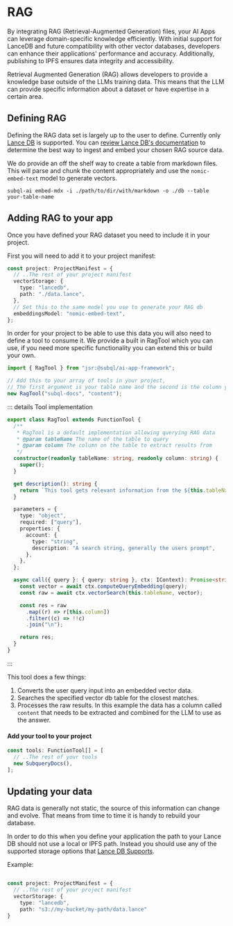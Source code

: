 # RAG

By integrating RAG (Retrieval-Augmented Generation) files, your AI Apps can leverage domain-specific knowledge efficiently. With initial support for LanceDB and future compatibility with other vector databases, developers can enhance their applications' performance and accuracy. Additionally, publishing to IPFS ensures data integrity and accessibility.

Retrieval Augmented Generation (RAG) allows developers to provide a knowledge base outside of the LLMs training data. This means that the LLM can provide specific information about a dataset or have expertise in a certain area.

## Defining RAG

Defining the RAG data set is largely up to the user to define. Currently only [Lance DB](https://lancedb.github.io/lancedb/) is supported. You can [review Lance DB's documentation](https://lancedb.github.io/lancedb/basic/) to determine the best way to ingest and embed your chosen RAG source data.

We do provide an off the shelf way to create a table from markdown files. This will parse and chunk the content appropriately and use the `nomic-embed-text` model to generate vectors.

```shell
subql-ai embed-mdx -i ./path/to/dir/with/markdown -o ./db --table your-table-name
```

## Adding RAG to your app

Once you have defined your RAG dataset you need to include it in your project.

First you will need to add it to your project manifest:

```ts
const project: ProjectManifest = {
  // ..The rest of your project manifest
  vectorStorage: {
    type: "lancedb",
    path: "./data.lance",
  },
  // Set this to the same model you use to generate your RAG db
  embeddingsModel: "nomic-embed-text",
};
```

In order for your project to be able to use this data you will also need to define a tool to consume it. We provide a built in RagTool which you can use, if you need more specific functionality you can extend this or build your own.

```ts
import { RagTool } from "jsr:@subql/ai-app-framework";

// Add this to your array of tools in your project,
// The first argument is your table name and the second is the column you want to select
new RagTool("subql-docs", "content");
```

::: details Tool implementation

```ts
export class RagTool extends FunctionTool {
  /**
   * RagTool is a default implementation allowing querying RAG data
   * @param tableName The name of the table to query
   * @param column The column on the table to extract results from
   */
  constructor(readonly tableName: string, readonly column: string) {
    super();
  }

  get description(): string {
    return `This tool gets relevant information from the ${this.tableName}. It returns a list of results separated by newlines.`;
  }

  parameters = {
    type: "object",
    required: ["query"],
    properties: {
      account: {
        type: "string",
        description: "A search string, generally the users prompt",
      },
    },
  };

  async call({ query }: { query: string }, ctx: IContext): Promise<string> {
    const vector = await ctx.computeQueryEmbedding(query);
    const raw = await ctx.vectorSearch(this.tableName, vector);

    const res = raw
      .map((r) => r[this.column])
      .filter((c) => !!c)
      .join("\n");

    return res;
  }
}
```

:::

This tool does a few things:

1. Converts the user query input into an embedded vector data.
2. Searches the specified vector db table for the closest matches.
3. Processes the raw results. In this example the data has a column called `content` that needs to be extracted and combined for the LLM to use as the answer.

#### Add your tool to your project

```ts
const tools: FunctionTool[] = [
  // ..The rest of your tools
  new SubqueryDocs(),
];
```

## Updating your data

RAG data is generally not static, the source of this information can change and evolve.
That means from time to time it is handy to rebuild your database.

In order to do this when you define your application the path to your Lance DB should not use a local or IPFS path.
Instead you should use any of the supported storage options that [Lance DB Supports](https://lancedb.github.io/lancedb/concepts/storage/).

Example:

```ts

const project: ProjectManifest = {
  // ..The rest of your project manifest
  vectorStorage: {
    type: "lancedb",
    path: "s3://my-bucket/my-path/data.lance"
}
```
